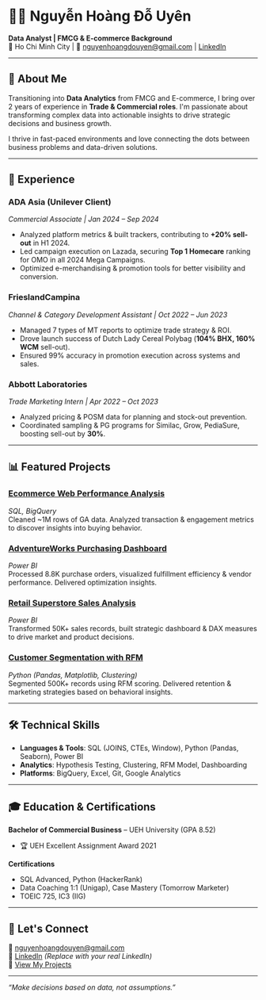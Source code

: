 # 👩‍💻 Nguyễn Hoàng Đỗ Uyên  
**Data Analyst | FMCG & E-commerce Background**  
📍 Ho Chi Minh City | 📧 nguyenhoangdouyen@gmail.com | [LinkedIn](https://www.linkedin.com/in/your-linkedin)

---

## 👋 About Me

Transitioning into **Data Analytics** from FMCG and E-commerce, I bring over 2 years of experience in **Trade & Commercial roles**. I'm passionate about transforming complex data into actionable insights to drive strategic decisions and business growth.

I thrive in fast-paced environments and love connecting the dots between business problems and data-driven solutions.

---

## 💼 Experience

### **ADA Asia (Unilever Client)**  
*Commercial Associate | Jan 2024 – Sep 2024*  
- Analyzed platform metrics & built trackers, contributing to **+20% sell-out** in H1 2024.  
- Led campaign execution on Lazada, securing **Top 1 Homecare** ranking for OMO in all 2024 Mega Campaigns.  
- Optimized e-merchandising & promotion tools for better visibility and conversion.

### **FrieslandCampina**  
*Channel & Category Development Assistant | Oct 2022 – Jun 2023*  
- Managed 7 types of MT reports to optimize trade strategy & ROI.  
- Drove launch success of Dutch Lady Cereal Polybag (**104% BHX, 160% WCM** sell-out).  
- Ensured 99% accuracy in promotion execution across systems and sales.

### **Abbott Laboratories**  
*Trade Marketing Intern | Apr 2022 – Oct 2023*  
- Analyzed pricing & POSM data for planning and stock-out prevention.  
- Coordinated sampling & PG programs for Similac, Grow, PediaSure, boosting sell-out by **30%**.

---

## 📊 Featured Projects

### [Ecommerce Web Performance Analysis](#)  
*SQL, BigQuery*  
Cleaned ~1M rows of GA data. Analyzed transaction & engagement metrics to discover insights into buying behavior.

### [AdventureWorks Purchasing Dashboard](#)  
*Power BI*  
Processed 8.8K purchase orders, visualized fulfillment efficiency & vendor performance. Delivered optimization insights.

### [Retail Superstore Sales Analysis](#)  
*Power BI*  
Transformed 50K+ sales records, built strategic dashboard & DAX measures to drive market and product decisions.

### [Customer Segmentation with RFM](#)  
*Python (Pandas, Matplotlib, Clustering)*  
Segmented 500K+ records using RFM scoring. Delivered retention & marketing strategies based on behavioral insights.

---

## 🛠️ Technical Skills

- **Languages & Tools**: SQL (JOINS, CTEs, Window), Python (Pandas, Seaborn), Power BI  
- **Analytics**: Hypothesis Testing, Clustering, RFM Model, Dashboarding  
- **Platforms**: BigQuery, Excel, Git, Google Analytics  

---

## 🎓 Education & Certifications

**Bachelor of Commercial Business** – UEH University (GPA 8.52)  
- 🏆 UEH Excellent Assignment Award 2021  

**Certifications**  
- SQL Advanced, Python (HackerRank)  
- Data Coaching 1:1 (Unigap), Case Mastery (Tomorrow Marketer)  
- TOEIC 725, IC3 (IIG)

---

## 🤝 Let's Connect

💌 nguyenhoangdouyen@gmail.com  
🔗 [LinkedIn](https://www.linkedin.com/in/your-linkedin) *(Replace with your real LinkedIn)*  
📂 [View My Projects](#)

---

*“Make decisions based on data, not assumptions.”*
